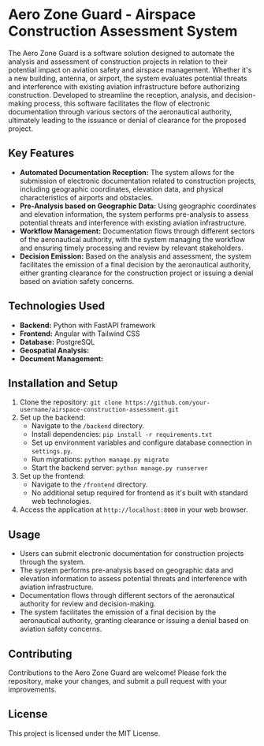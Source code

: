 # Aero Zone Guard - Airspace Construction Assessment System

The Aero Zone Guard is a software solution designed to automate the analysis and assessment of construction projects in relation to their potential impact on aviation safety and airspace management. Whether it's a new building, antenna, or airport, the system evaluates potential threats and interference with existing aviation infrastructure before authorizing construction. Developed to streamline the reception, analysis, and decision-making process, this software facilitates the flow of electronic documentation through various sectors of the aeronautical authority, ultimately leading to the issuance or denial of clearance for the proposed project.

## Key Features

- **Automated Documentation Reception:** The system allows for the submission of electronic documentation related to construction projects, including geographic coordinates, elevation data, and physical characteristics of airports and obstacles.
- **Pre-Analysis based on Geographic Data:** Using geographic coordinates and elevation information, the system performs pre-analysis to assess potential threats and interference with existing aviation infrastructure.
- **Workflow Management:** Documentation flows through different sectors of the aeronautical authority, with the system managing the workflow and ensuring timely processing and review by relevant stakeholders.
- **Decision Emission:** Based on the analysis and assessment, the system facilitates the emission of a final decision by the aeronautical authority, either granting clearance for the construction project or issuing a denial based on aviation safety concerns.

## Technologies Used

- **Backend:** Python with FastAPI framework
- **Frontend:** Angular with Tailwind CSS
- **Database:** PostgreSQL
- **Geospatial Analysis:**
- **Document Management:**

## Installation and Setup

1. Clone the repository: `git clone https://github.com/your-username/airspace-construction-assessment.git`
2. Set up the backend:
   - Navigate to the `/backend` directory.
   - Install dependencies: `pip install -r requirements.txt`
   - Set up environment variables and configure database connection in `settings.py`.
   - Run migrations: `python manage.py migrate`
   - Start the backend server: `python manage.py runserver`
3. Set up the frontend:
   - Navigate to the `/frontend` directory.
   - No additional setup required for frontend as it's built with standard web technologies.
4. Access the application at `http://localhost:8000` in your web browser.

## Usage

- Users can submit electronic documentation for construction projects through the system.
- The system performs pre-analysis based on geographic data and elevation information to assess potential threats and interference with aviation infrastructure.
- Documentation flows through different sectors of the aeronautical authority for review and decision-making.
- The system facilitates the emission of a final decision by the aeronautical authority, granting clearance or issuing a denial based on aviation safety concerns.

## Contributing

Contributions to the Aero Zone Guard are welcome! Please fork the repository, make your changes, and submit a pull request with your improvements.

## License

This project is licensed under the MIT License.
